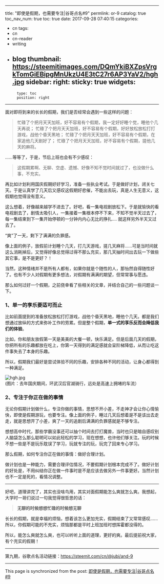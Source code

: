 
---
title: "即使是假期，也需要专注|谷哥点名#9"
permlink: or-9
catalog: true
toc_nav_num: true
toc: true
date: 2017-09-28 07:40:15
categories:
- cn
tags:
- cn
- cn-reader
- writing
- blog
thumbnail: https://steemitimages.com/DQmYkiBXZpsVrgkTomGiEBipgMnUkzU4E3tC27r6AP3YaV2/hgh.jpg
sidebar:
    right:
        sticky: true
widgets:
    -
        type: toc
        position: right
---


面对即将到来的长长的假期，我们是否经常会遇到一些这样的问题：
>忙碌了个把月天天加班，好不容易有个假期，我一定好好睡个觉，睡他个几天再说；
忙碌了个把月天天加班，好不容易有个假期，好好放松放松打打游戏，战他个昏天黑地；
忙碌了个把月天天加班，好不容易有个假期，在家追他几天剧好了；
忙碌了个把月天天加班，好不容易有个假期，搓他几天的麻将。

......等等了，于是，节后上班也会有不少感叹：

>这假期累啊、无聊、空虚、遗憾、好像不知不觉时间就过了，也没做什么事，不充实。
 
再比如计划利用国庆假期好好学习，准备一些执业考试。于是做好计划，闭关七天。于是认真学了几天后又感叹这假期好悲催，不能出去玩，真是人生无意义，这假期也觉得没有意义。

这么想着，好像越来越学不进去了。好吧，看一集电视剧放松下。于是就愉快的看电视剧去了，剧情太吸引人，一集接着一集根本停不下来，不知不觉半天过去了，每一集结束到下一集开始停顿的一分钟内内心无比的挣扎.... 就这样另外半天又过去了。

“爽”了一天，剩下了满满的负罪感。
 
像上面的例子，放假前计划睡个几天，打几天游戏，搓几天麻将......可是当时间就这么消耗掉后，又觉得好像总觉得过得不那么充实，那几天抽时间出去玩一下做些其它事，是不是更好？！
 
当然，这种情绪并不是所有人都有，如果你就是个随性的人，那怡然自得随性好了。也有不少人对假期有更多想法，对假期有满满的期望，但常常事与愿违。

那么如何过好一个假期，之前侥幸看了些相关的文章，并结合自己的一些问题谈一下。

### 1、单一的享乐要适可而止
比如前面提到的准备放松放松打打游戏，战他个昏天黑地，睡他个几天。都是我们想通过放纵的方式来弥补工作的劳累。但是整个假期，**单一式的享乐反而会降低我们的体验**。

比如，你和朋友放假第一天是美美的大餐一顿，快乐满足。但是后面几天的假期，你把所有的乐趣都放在吃上，你第一天得到的满足感就会呈阶梯降低，从而让吃这件事失去了本身的乐趣。

所以，假期我们最好是尝试体验不同的乐趣，安排各种不同的活动，让身心都得到一种满足。

![hgh.jpg](https://steemitimages.com/DQmYkiBXZpsVrgkTomGiEBipgMnUkzU4E3tC27r6AP3YaV2/hgh.jpg)
(图片：去年国庆期间，环武汉后官湖骑行，远处是高速上拥堵的车流）

### 2、专注于你正在做的事情
无论你假期计划做什么，专注你做的事情，思想不开小差，不走神才会让你心情愉快，即使是假期游玩，也要专注。像上面的例子，睡过几天后想着是不是该出去走走，就是思想开了小差，爽了一天的追剧后满满的负罪感就是不够专注。

想想高中时代，那些学霸没事还可以抽个时间去打打魔兽，当时也只是暗自感叹别人脑袋怎么那么聪明可以如此轻松的学习，现在想想，也许他们够关注。玩的时候不想一些是不是玩乐耽误了学习，玩就专注的玩，玩完了回来专心学习。

那么假期，如何专注你正在做的事情：做好合理计划。

做计划也是一种能力，需要合理评估情况，不要假期计划根本完成不了。做好计划的好处是，不用纠结你正在做一件事时是不是应该去做另外一件事更好。当然计划也不一定是死的，看情况调整。

---

好吧，道理讲完了，其实也没啥鸟用，其实对面假期能怎么爽就怎么爽。我想起，大学时一哥们说过一句我觉得很哲思的话：

>**无聊的时候想想忙碌的时候想无聊**

长长的假期，就是幸福的烦恼，想着该怎么更加充实，假期结束了又常常感叹......所以，你假期可能的不充实，烦恼那都是平时上班加班时想挥霍都没得的。

所以，能怎么爽就怎么爽，也可以听听上面的道理，更好的爽。最后提前祝大家，有个充实的假期！

---

第九期，谷歌点名活动链接：https://steemit.com/cn/@jubi/and-9

- - -

This page is synchronized from the post: [即使是假期，也需要专注|谷哥点名#9](https://steemit.com/@yellowbird/or-9)
